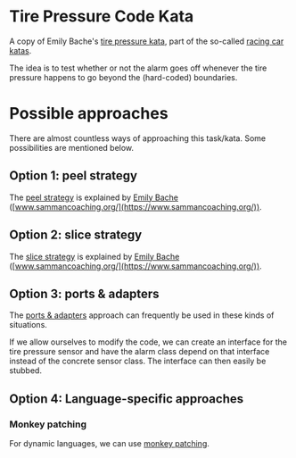 # Tire Pressure Code Kata

A copy of Emily Bache's [tire pressure kata](https://github.com/emilybache/Racing-Car-Katas/tree/main/Python/TirePressureMonitoringSystem), part of the so-called
[racing car katas](https://github.com/emilybache/Racing-Car-Katas/tree/main).

The idea is to test whether or not the alarm goes off whenever the tire pressure
happens to go beyond the (hard-coded) boundaries.

# Possible approaches

There are almost countless ways of approaching this task/kata. 
Some possibilities are mentioned below.

## Option 1: peel strategy

The [peel strategy](https://www.sammancoaching.org/learning_hours/testable_design/peel.html)
is explained by [Emily Bache](https://github.com/emilybache) 
([www.sammancoaching.org/](https://www.sammancoaching.org/)).

## Option 2: slice strategy

The [slice strategy](https://www.sammancoaching.org/learning_hours/testable_design/slice.html)
is explained by [Emily Bache](https://github.com/emilybache) 
([www.sammancoaching.org/](https://www.sammancoaching.org/)).

## Option 3: ports &amp; adapters

The [ports &amp; adapters](https://alistair.cockburn.us/hexagonal-architecture/)
approach can frequently be used in these kinds of situations.

If we allow ourselves to modify the code, we can create an interface 
for the tire pressure sensor and have the alarm class depend on that 
interface instead of the concrete sensor class. The interface can then
easily be stubbed.

## Option 4: Language-specific approaches

### Monkey patching

For dynamic languages, we can use [monkey patching](https://en.wikipedia.org/wiki/Monkey_patch).
